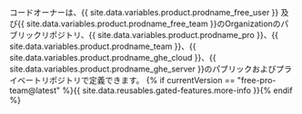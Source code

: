 コードオーナーは、{{ site.data.variables.product.prodname_free_user }} 及び{{ site.data.variables.product.prodname_free_team }}のOrganizationのパブリックリポジトリ、{{ site.data.variables.product.prodname_pro }}、{{ site.data.variables.product.prodname_team }}、{{ site.data.variables.product.prodname_ghe_cloud }}、{{ site.data.variables.product.prodname_ghe_server }}のパブリックおよびプライベートリポジトリで定義できます。 {% if currentVersion == "free-pro-team@latest" %}{{ site.data.reusables.gated-features.more-info }}{% endif %}
